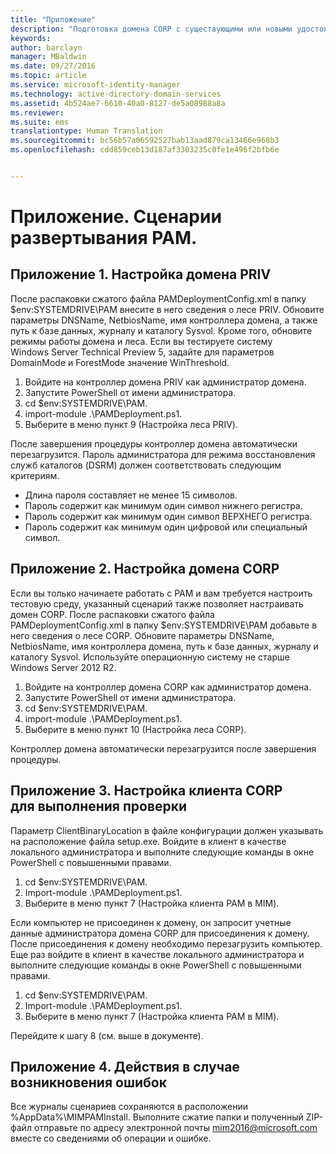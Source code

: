 ```yaml
---
title: "Приложение"
description: "Подготовка домена CORP с существующими или новыми удостоверениями, которыми будет управлять диспетчер привилегированных удостоверений, с использованием скриптов"
keywords: 
author: barclayn
manager: MBaldwin
ms.date: 09/27/2016
ms.topic: article
ms.service: microsoft-identity-manager
ms.technology: active-directory-domain-services
ms.assetid: 4b524ae7-6610-40a0-8127-de5a08988a8a
ms.reviewer: 
ms.suite: ems
translationtype: Human Translation
ms.sourcegitcommit: bc56b57a06592527bab13aad879ca13466e968b3
ms.openlocfilehash: cdd859ceb13d187af3303235c0fe1e496f2bfb6e


---
```

# <a name="pam-deployment-scripts-addendum"></a>Приложение. Сценарии развертывания PAM.

## <a name="addendum-1-setting-up-the-priv-domain"></a>Приложение 1. Настройка домена PRIV

После распаковки сжатого файла PAMDeploymentConfig.xml в папку $env:SYSTEMDRIVE\PAM внесите в него сведения о лесе PRIV. Обновите параметры DNSName, NetbiosName, имя контроллера домена, а также путь к базе данных, журналу и каталогу Sysvol. Кроме того, обновите режимы работы домена и леса. Если вы тестируете систему Windows Server Technical Preview 5, задайте для параметров DomainMode и ForestMode значение WinThreshold.

1. Войдите на контроллер домена PRIV как администратор домена.
2. Запустите PowerShell от имени администратора.
3. cd $env:SYSTEMDRIVE\PAM.
4. import-module .\PAMDeployment.ps1.
5. Выберите в меню пункт 9 (Настройка леса PRIV).


После завершения процедуры контроллер домена автоматически перезагрузится. Пароль администратора для режима восстановления служб каталогов (DSRM) должен соответствовать следующим критериям.

  * Длина пароля составляет не менее 15 символов.
  * Пароль содержит как минимум один символ нижнего регистра.
  * Пароль содержит как минимум один символ ВЕРХНЕГО регистра.
  * Пароль содержит как минимум один цифровой или специальный символ.

## <a name="addendum-2-setting-up-the-corp-domain"></a>Приложение 2. Настройка домена CORP

Если вы только начинаете работать с PAM и вам требуется настроить тестовую среду, указанный сценарий также позволяет настраивать домен CORP. После распаковки сжатого файла PAMDeploymentConfig.xml в папку $env:SYSTEMDRIVE\PAM добавьте в него сведения о лесе CORP. Обновите параметры DNSName, NetbiosName, имя контроллера домена, путь к базе данных, журналу и каталогу Sysvol. Используйте операционную систему не старше Windows Server 2012 R2.

1. Войдите на контроллер домена CORP как администратор домена.
2. Запустите PowerShell от имени администратора.
3. cd $env:SYSTEMDRIVE\PAM.
4. import-module .\PAMDeployment.ps1.
5. Выберите в меню пункт 10 (Настройка леса CORP).

Контроллер домена автоматически перезагрузится после завершения процедуры.

## <a name="addendum-3-setting-up-a-corp-client-to-do-the-validation"></a>Приложение 3. Настройка клиента CORP для выполнения проверки

Параметр ClientBinaryLocation в файле конфигурации должен указывать на расположение файла setup.exe.
Войдите в клиент в качестве локального администратора и выполните следующие команды в окне PowerShell с повышенными правами.

1. cd $env:SYSTEMDRIVE\PAM.
2. Import-module .\PAMDeployment.ps1.
3. Выберите в меню пункт 7 (Настройка клиента PAM в MIM).


Если компьютер не присоединен к домену, он запросит учетные данные администратора домена CORP для присоединения к домену. После присоединения к домену необходимо перезагрузить компьютер. Еще раз войдите в клиент в качестве локального администратора и выполните следующие команды в окне PowerShell с повышенными правами.

1. cd $env:SYSTEMDRIVE\PAM.
2. Import-module .\PAMDeployment.ps1.
3. Выберите в меню пункт 7 (Настройка клиента PAM в MIM).

Перейдите к шагу 8 (см. выше в документе).

## <a name="addendum-4-if-something-goes-wrong"></a>Приложение 4. Действия в случае возникновения ошибок

Все журналы сценариев сохраняются в расположении %AppData%\MIMPAMInstall. Выполните сжатие папки и полученный ZIP-файл отправьте по адресу электронной почты [mim2016@microsoft.com](mailto:mim2016@microsoft.com) вместе со сведениями об операции и ошибке.



<!--HONumber=Oct16_HO1-->


